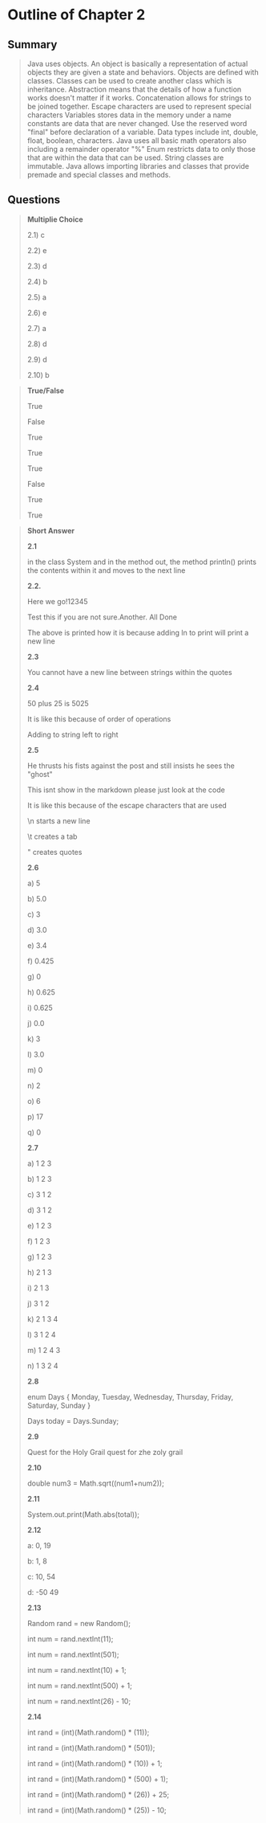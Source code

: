 # Outline of Chapter 2
## Summary

> Java uses objects. An object is basically a representation of actual objects
> they are given a state and behaviors. Objects are defined with classes. 
> Classes can be used to create another class which is inheritance. 
> Abstraction means that the details of how a function works doesn't matter if it works. 
> Concatenation allows for strings to be joined together. 
> Escape characters are used to represent special characters
> Variables stores data in the memory under a name
> constants are data that are never changed. Use the reserved word "final" before declaration of a variable.
> Data types include int, double, float, boolean, characters.
> Java uses all basic math operators also including a remainder operator "%"
> Enum restricts data to only those that are within the data that can be used.
> String classes are immutable.
> Java allows importing libraries and classes that provide premade and special classes and methods.

## Questions
>**Multiplie Choice**
> 
> 2.1) c
> 
> 2.2) e
> 
> 2.3) d
> 
> 2.4) b
> 
> 2.5) a
> 
> 2.6) e
> 
> 2.7) a
> 
> 2.8) d
> 
> 2.9) d
> 
> 2.10) b

>**True/False**
> 
> True
> 
> False
> 
> True
> 
> True
> 
> True
> 
> False
> 
> True
> 
> True

> **Short Answer**
>
> **2.1**
> 
> in the class System and in the method out, the method println() prints the contents within it and moves to the next
> line
> 
> **2.2.**
> 
> Here we go!12345
>
> Test this  if you are not sure.Another.
> All Done
> 
> The above is printed how it is because adding ln to print will print a new line
> 
> **2.3**
>
> You cannot have a new line between strings within the quotes
> 
> **2.4**
> 
> 50 plus 25 is 5025
> 
> It is like this because of order of operations
> 
> Adding to string left to right
> 
> **2.5**
> 
> He thrusts his fists
>      against the post 
> and  still insists
>      he sees the "ghost"
> 
> This isnt show in the markdown please just look at the code
> 
> It is like this because of the escape characters that are used
> 
> \n starts a new line
> 
> \t creates a tab
> 
> \" creates quotes
> 
> **2.6**
> 
> a) 5
> 
> b) 5.0
> 
> c) 3
> 
> d) 3.0
> 
> e) 3.4
> 
> f) 0.425
> 
> g) 0
> 
> h) 0.625
> 
> i) 0.625
> 
> j) 0.0
> 
> k) 3
> 
> l) 3.0
> 
> m) 0 
> 
> n) 2
> 
> o) 6
> 
> p) 17
> 
> q) 0
> 
> **2.7**
> 
> a) 1 2 3 
> 
> b) 1 2 3 
> 
> c) 3 1 2
> 
> d) 3 1 2
> 
> e) 1 2 3
> 
> f) 1 2 3
> 
> g) 1 2 3
> 
> h) 2 1 3
> 
> i) 2 1 3
> 
> j) 3 1 2
> 
> k) 2 1 3 4
> 
> l) 3 1 2 4
> 
> m) 1 2 4 3
> 
> n) 1 3 2 4
> 
> **2.8**
> 
> enum Days {
        Monday,
        Tuesday,
        Wednesday,
        Thursday,
        Friday,
        Saturday,
        Sunday 
> }
> 
> Days today = Days.Sunday;
> 
> **2.9**
> 
> Quest for the Holy Grail quest for zhe zoly grail
> 
> **2.10**
> 
> double num3 = Math.sqrt((num1+num2));
> 
> **2.11**
> 
> System.out.print(Math.abs(total));
> 
> **2.12**
> 
> a: 0, 19
> 
> b: 1, 8
> 
> c: 10, 54
> 
> d: -50 49
> 
> **2.13**
> 
> Random rand = new Random();
> 
> int num = rand.nextInt(11);
> 
> int num = rand.nextInt(501);
> 
> int num = rand.nextInt(10) + 1;
> 
> int num = rand.nextInt(500) + 1;
> 
> int num = rand.nextInt(26) - 10;
> 
> **2.14**
> 
> int rand = (int)(Math.random() * (11));
> 
> int rand = (int)(Math.random() * (501));
> 
> int rand = (int)(Math.random() * (10)) + 1;
> 
> int rand = (int)(Math.random() * (500) + 1);
> 
> int rand = (int)(Math.random() * (26)) + 25;
> 
> int rand = (int)(Math.random() * (25)) - 10;